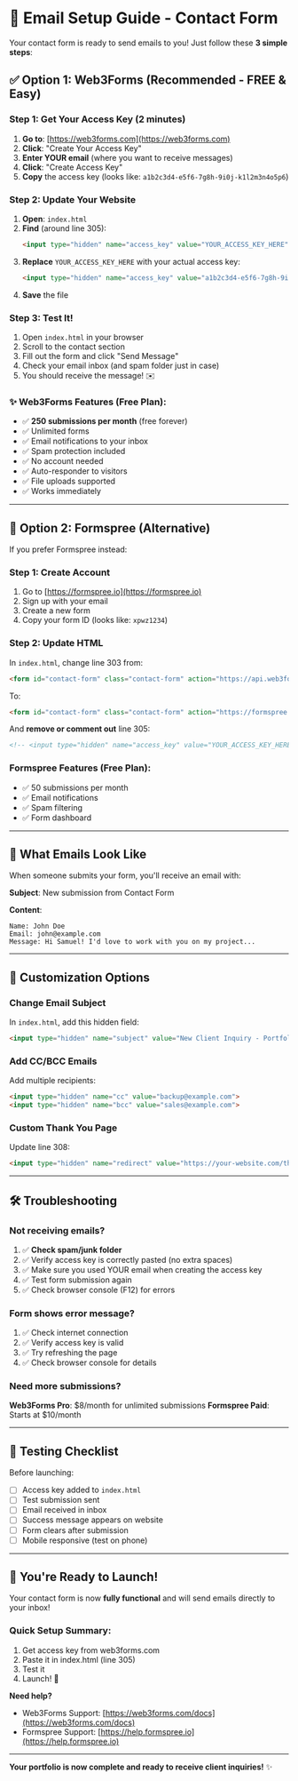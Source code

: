 # 📧 Email Setup Guide - Contact Form

Your contact form is ready to send emails to you! Just follow these **3 simple steps**:

## ✅ Option 1: Web3Forms (Recommended - FREE & Easy)

### Step 1: Get Your Access Key (2 minutes)

1. **Go to**: [https://web3forms.com](https://web3forms.com)
2. **Click**: "Create Your Access Key"
3. **Enter YOUR email** (where you want to receive messages)
4. **Click**: "Create Access Key"
5. **Copy** the access key (looks like: `a1b2c3d4-e5f6-7g8h-9i0j-k1l2m3n4o5p6`)

### Step 2: Update Your Website

1. **Open**: `index.html`
2. **Find** (around line 305):
   ```html
   <input type="hidden" name="access_key" value="YOUR_ACCESS_KEY_HERE">
   ```
3. **Replace** `YOUR_ACCESS_KEY_HERE` with your actual access key:
   ```html
   <input type="hidden" name="access_key" value="a1b2c3d4-e5f6-7g8h-9i0j-k1l2m3n4o5p6">
   ```
4. **Save** the file

### Step 3: Test It!

1. Open `index.html` in your browser
2. Scroll to the contact section
3. Fill out the form and click "Send Message"
4. Check your email inbox (and spam folder just in case)
5. You should receive the message! ✉️

### ✨ Web3Forms Features (Free Plan):

- ✅ **250 submissions per month** (free forever)
- ✅ Unlimited forms
- ✅ Email notifications to your inbox
- ✅ Spam protection included
- ✅ No account needed
- ✅ Auto-responder to visitors
- ✅ File uploads supported
- ✅ Works immediately

---

## 🔧 Option 2: Formspree (Alternative)

If you prefer Formspree instead:

### Step 1: Create Account
1. Go to [https://formspree.io](https://formspree.io)
2. Sign up with your email
3. Create a new form
4. Copy your form ID (looks like: `xpwz1234`)

### Step 2: Update HTML

In `index.html`, change line 303 from:
```html
<form id="contact-form" class="contact-form" action="https://api.web3forms.com/submit" method="POST">
```

To:
```html
<form id="contact-form" class="contact-form" action="https://formspree.io/f/xpwz1234" method="POST">
```

And **remove or comment out** line 305:
```html
<!-- <input type="hidden" name="access_key" value="YOUR_ACCESS_KEY_HERE"> -->
```

### Formspree Features (Free Plan):
- ✅ 50 submissions per month
- ✅ Email notifications
- ✅ Spam filtering
- ✅ Form dashboard

---

## 📧 What Emails Look Like

When someone submits your form, you'll receive an email with:

**Subject**: New submission from Contact Form

**Content**:
```
Name: John Doe
Email: john@example.com
Message: Hi Samuel! I'd love to work with you on my project...
```

---

## 🎨 Customization Options

### Change Email Subject

In `index.html`, add this hidden field:
```html
<input type="hidden" name="subject" value="New Client Inquiry - Portfolio">
```

### Add CC/BCC Emails

Add multiple recipients:
```html
<input type="hidden" name="cc" value="backup@example.com">
<input type="hidden" name="bcc" value="sales@example.com">
```

### Custom Thank You Page

Update line 308:
```html
<input type="hidden" name="redirect" value="https://your-website.com/thank-you">
```

---

## 🛠️ Troubleshooting

### Not receiving emails?

1. ✅ **Check spam/junk folder**
2. ✅ Verify access key is correctly pasted (no extra spaces)
3. ✅ Make sure you used YOUR email when creating the access key
4. ✅ Test form submission again
5. ✅ Check browser console (F12) for errors

### Form shows error message?

1. ✅ Check internet connection
2. ✅ Verify access key is valid
3. ✅ Try refreshing the page
4. ✅ Check browser console for details

### Need more submissions?

**Web3Forms Pro**: $8/month for unlimited submissions
**Formspree Paid**: Starts at $10/month

---

## 📱 Testing Checklist

Before launching:

- [ ] Access key added to `index.html`
- [ ] Test submission sent
- [ ] Email received in inbox
- [ ] Success message appears on website
- [ ] Form clears after submission
- [ ] Mobile responsive (test on phone)

---

## 🚀 You're Ready to Launch!

Your contact form is now **fully functional** and will send emails directly to your inbox!

### Quick Setup Summary:
1. Get access key from web3forms.com
2. Paste it in index.html (line 305)
3. Test it
4. Launch! 🎉

**Need help?** 
- Web3Forms Support: [https://web3forms.com/docs](https://web3forms.com/docs)
- Formspree Support: [https://help.formspree.io](https://help.formspree.io)

---

**Your portfolio is now complete and ready to receive client inquiries!** ✨

